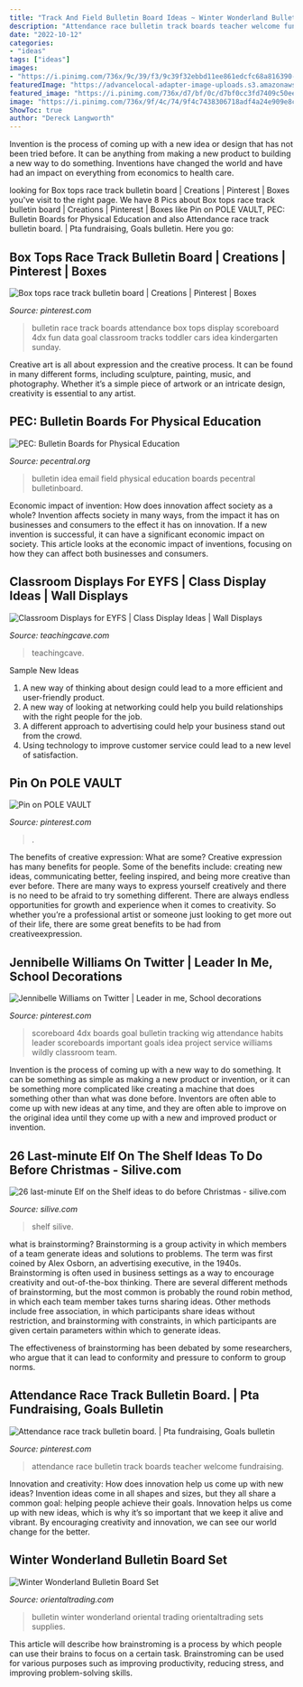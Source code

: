```yaml
---
title: "Track And Field Bulletin Board Ideas ~ Winter Wonderland Bulletin Board Set"
description: "Attendance race bulletin track boards teacher welcome fundraising"
date: "2022-10-12"
categories:
- "ideas"
tags: ["ideas"]
images:
- "https://i.pinimg.com/736x/9c/39/f3/9c39f32ebbd11ee861edcfc68a816390--goal-tracking-leader-in-me.jpg"
featuredImage: "https://advancelocal-adapter-image-uploads.s3.amazonaws.com/image.silive.com/home/silive-media/width2048/img/entertainment_impact_home/photo/elfjpg-c2ae77f2eba64323.jpg"
featured_image: "https://i.pinimg.com/736x/d7/bf/0c/d7bf0cc3fd7409c50ee106c45e58ddb4.jpg"
image: "https://i.pinimg.com/736x/9f/4c/74/9f4c7438306718adf4a24e909e8c3c08--track-meet-pole-vault.jpg"
ShowToc: true
author: "Dereck Langworth"
---
```



Invention is the process of coming up with a new idea or design that has not been tried before. It can be anything from making a new product to building a new way to do something. Inventions have changed the world and have had an impact on everything from economics to health care.

	

		
looking for Box tops race track bulletin board | Creations | Pinterest | Boxes you've visit to the right page. We have 8 Pics about Box tops race track bulletin board | Creations | Pinterest | Boxes like Pin on POLE VAULT, PEC: Bulletin Boards for Physical Education and also Attendance race track bulletin board. | Pta fundraising, Goals bulletin. Here you go:
		
    
## Box Tops Race Track Bulletin Board | Creations | Pinterest | Boxes

<img loading=lazy src="https://s-media-cache-ak0.pinimg.com/736x/80/31/4f/80314f58bb81bb0c6841f8e2052db1e0.jpg" onerror="this.onerror=null;this.src='https://tse3.mm.bing.net/th?id=OIP.NvH6EJ2sWCcpeFsiIL-AhwHaFj&amp;pid=15.1';" alt="Box tops race track bulletin board | Creations | Pinterest | Boxes">

_Source: pinterest.com_

>bulletin race track boards attendance box tops display scoreboard 4dx fun data goal classroom tracks toddler cars idea kindergarten sunday. 

	

Creative art is all about expression and the creative process. It can be found in many different forms, including sculpture, painting, music, and photography. Whether it’s a simple piece of artwork or an intricate design, creativity is essential to any artist.

    
## PEC: Bulletin Boards For Physical Education

<img loading=lazy src="https://www.pecentral.org/BulletinBoard/Images/677.jpg" onerror="this.onerror=null;this.src='https://tse4.mm.bing.net/th?id=OIP.Rcfz2p69H8nuyBRi2wNvXAHaFj&amp;pid=15.1';" alt="PEC: Bulletin Boards for Physical Education">

_Source: pecentral.org_

>bulletin idea email field physical education boards pecentral bulletinboard. 

	

Economic impact of invention: How does innovation affect society as a whole?
Invention affects society in many ways, from the impact it has on businesses and consumers to the effect it has on innovation. If a new invention is successful, it can have a significant economic impact on society. This article looks at the economic impact of inventions, focusing on how they can affect both businesses and consumers.

    
## Classroom Displays For EYFS | Class Display Ideas | Wall Displays

<img loading=lazy src="https://www.teachingcave.com/wp-content/uploads/2013/10/road-display.jpg" onerror="this.onerror=null;this.src='https://tse3.mm.bing.net/th?id=OIP.vsPdaqE2Qj8J-58Ia7JiCAHaPP&amp;pid=15.1';" alt="Classroom Displays for EYFS | Class Display Ideas | Wall Displays">

_Source: teachingcave.com_

>teachingcave. 

	

Sample New Ideas
1. A new way of thinking about design could lead to a more efficient and user-friendly product.
2. A new way of looking at networking could help you build relationships with the right people for the job.
3. A different approach to advertising could help your business stand out from the crowd.
4. Using technology to improve customer service could lead to a new level of satisfaction.

    
## Pin On POLE VAULT

<img loading=lazy src="https://i.pinimg.com/736x/9f/4c/74/9f4c7438306718adf4a24e909e8c3c08--track-meet-pole-vault.jpg" onerror="this.onerror=null;this.src='https://tse3.mm.bing.net/th?id=OIP.5q3nEU1rA-1VCdVEfgu_YwAAAA&amp;pid=15.1';" alt="Pin on POLE VAULT">

_Source: pinterest.com_

>. 

	

The benefits of creative expression: What are some?
Creative expression has many benefits for people. Some of the benefits include: creating new ideas, communicating better, feeling inspired, and being more creative than ever before. There are many ways to express yourself creatively and there is no need to be afraid to try something different. There are always endless opportunities for growth and experience when it comes to creativity. So whether you’re a professional artist or someone just looking to get more out of their life, there are some great benefits to be had from creativeexpression.

    
## Jennibelle Williams On Twitter | Leader In Me, School Decorations

<img loading=lazy src="https://i.pinimg.com/736x/9c/39/f3/9c39f32ebbd11ee861edcfc68a816390--goal-tracking-leader-in-me.jpg" onerror="this.onerror=null;this.src='https://tse1.mm.bing.net/th?id=OIP.ok3-Xw-uWJkp_URC27VbNwHaFj&amp;pid=15.1';" alt="Jennibelle Williams on Twitter | Leader in me, School decorations">

_Source: pinterest.com_

>scoreboard 4dx boards goal bulletin tracking wig attendance habits leader scoreboards important goals idea project service williams wildly classroom team. 

	

Invention is the process of coming up with a new way to do something. It can be something as simple as making a new product or invention, or it can be something more complicated like creating a machine that does something other than what was done before. Inventors are often able to come up with new ideas at any time, and they are often able to improve on the original idea until they come up with a new and improved product or invention.

    
## 26 Last-minute Elf On The Shelf Ideas To Do Before Christmas - Silive.com

<img loading=lazy src="https://advancelocal-adapter-image-uploads.s3.amazonaws.com/image.silive.com/home/silive-media/width2048/img/entertainment_impact_home/photo/elfjpg-c2ae77f2eba64323.jpg" onerror="this.onerror=null;this.src='https://tse2.mm.bing.net/th?id=OIP.rombnwbbrZBKYXpQMQ0GMgHaHa&amp;pid=15.1';" alt="26 last-minute Elf on the Shelf ideas to do before Christmas - silive.com">

_Source: silive.com_

>shelf silive. 

	

what is brainstorming?
Brainstorming is a group activity in which members of a team generate ideas and solutions to problems. The term was first coined by Alex Osborn, an advertising executive, in the 1940s. Brainstorming is often used in business settings as a way to encourage creativity and out-of-the-box thinking. 
There are several different methods of brainstorming, but the most common is probably the round robin method, in which each team member takes turns sharing ideas. Other methods include free association, in which participants share ideas without restriction, and brainstorming with constraints, in which participants are given certain parameters within which to generate ideas. 

The effectiveness of brainstorming has been debated by some researchers, who argue that it can lead to conformity and pressure to conform to group norms.

    
## Attendance Race Track Bulletin Board. | Pta Fundraising, Goals Bulletin

<img loading=lazy src="https://i.pinimg.com/736x/d7/bf/0c/d7bf0cc3fd7409c50ee106c45e58ddb4.jpg" onerror="this.onerror=null;this.src='https://tse2.mm.bing.net/th?id=OIP.BToNotNFehEP2xfUhb71aAHaFj&amp;pid=15.1';" alt="Attendance race track bulletin board. | Pta fundraising, Goals bulletin">

_Source: pinterest.com_

>attendance race bulletin track boards teacher welcome fundraising. 

	

Innovation and creativity: How does innovation help us come up with new ideas?
Invention ideas come in all shapes and sizes, but they all share a common goal: helping people achieve their goals. Innovation helps us come up with new ideas, which is why it’s so important that we keep it alive and vibrant. By encouraging creativity and innovation, we can see our world change for the better.

    
## Winter Wonderland Bulletin Board Set

<img loading=lazy src="http://s7.orientaltrading.com/is/image/OrientalTrading/62_9277?$PDP_VIEWER_IMAGE$" onerror="this.onerror=null;this.src='https://tse2.mm.bing.net/th?id=OIP.P2luzQFl9aujnXGf_0bzSAHaHa&amp;pid=15.1';" alt="Winter Wonderland Bulletin Board Set">

_Source: orientaltrading.com_

>bulletin winter wonderland oriental trading orientaltrading sets supplies. 

	

This article will describe how brainstroming is a process by which people can use their brains to focus on a certain task. Brainstroming can be used for various purposes such as improving productivity, reducing stress, and improving problem-solving skills.

